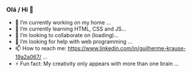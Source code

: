 ### Olá / Hi 👋

- 🔭 I’m currently working on my home ...
- 🌱 I’m currently learning HTML, CSS and JS...
- 👯 I’m looking to collaborate on (loading)...
- 🤔 I’m looking for help with web programming ...
- 📫 How to reach me: https://www.linkedin.com/in/guilherme-krause-19a2a067/ ...
- ⚡ Fun fact: My creativity only appears with more than one brain ...
